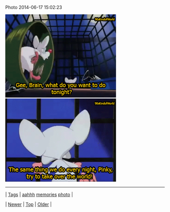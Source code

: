 <!--
title: Photo 2014-06-17 15
date: 2020-06-28T15:27:00.329Z
tags: aahhh, memories, photo
-->


Photo 2014-06-17 15:02:23

![](89061789952-0.gif)
![](89061789952-1.gif)

<!--BOTTOM-POST-NAVIGATION-->
---

| [Tags](tags.md) | [aahhh](tag-aahhh.md) [memories](tag-memories.md) [photo](tag-photo.md) |

| [Newer](89048870299.md) | [Top](index.md) | [Older](89080496829.md) |